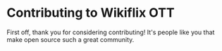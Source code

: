 # Contributing to Wikiflix OTT
First off, thank you for considering contributing! It's people like you that make open source such a great community.
